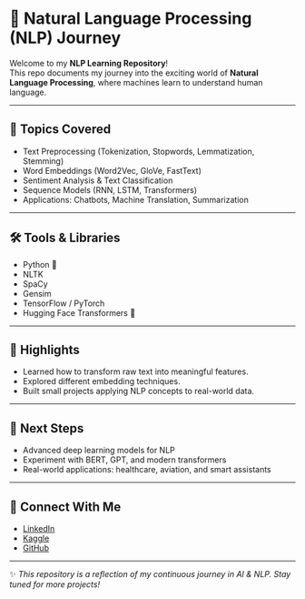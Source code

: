 # 🚀 Natural Language Processing (NLP) Journey

Welcome to my **NLP Learning Repository**!  
This repo documents my journey into the exciting world of **Natural Language Processing**, where machines learn to understand human language.  

---

## 📘 Topics Covered
- Text Preprocessing (Tokenization, Stopwords, Lemmatization, Stemming)
- Word Embeddings (Word2Vec, GloVe, FastText)
- Sentiment Analysis & Text Classification
- Sequence Models (RNN, LSTM, Transformers)
- Applications: Chatbots, Machine Translation, Summarization

---

## 🛠️ Tools & Libraries
- Python 🐍
- NLTK  
- SpaCy  
- Gensim  
- TensorFlow / PyTorch  
- Hugging Face Transformers 🤗  

---

## 🌟 Highlights
- Learned how to transform raw text into meaningful features.  
- Explored different embedding techniques.  
- Built small projects applying NLP concepts to real-world data.  

---

## 📌 Next Steps
- Advanced deep learning models for NLP  
- Experiment with BERT, GPT, and modern transformers  
- Real-world applications: healthcare, aviation, and smart assistants  

---

## 🤝 Connect With Me
- [LinkedIn](https://www.linkedin.com/in/hosny-fadda/)  
- [Kaggle](https://www.kaggle.com/hosnyabdullahmohamed)  
- [GitHub](https://github.com/hosnyfadda)  

---

✨ *This repository is a reflection of my continuous journey in AI & NLP. Stay tuned for more projects!*  
